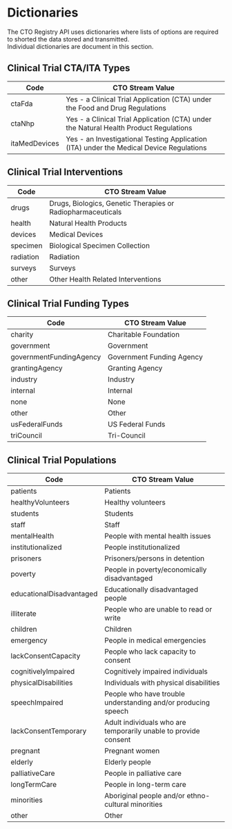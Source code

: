 
# Dictionaries

The CTO Registry API uses dictionaries where lists of options are required to shorted the data stored and transmitted.  
Individual dictionaries are document in this section.



## Clinical Trial CTA/ITA Types

Code | CTO Stream Value
-----|------------------
ctaFda|Yes - a Clinical Trial Application (CTA) under the Food and Drug Regulations
ctaNhp|Yes - a Clinical Trial Application  (CTA) under the Natural Health Product Regulations
itaMedDevices|Yes - an Investigational Testing Application (ITA) under the Medical Device Regulations
            
## Clinical Trial Interventions 

Code | CTO Stream Value
-----|------------------
drugs|Drugs, Biologics, Genetic Therapies or Radiopharmaceuticals
health|Natural Health Products
devices|Medical Devices
specimen|Biological Specimen Collection
radiation|Radiation
surveys|Surveys
other|Other Health Related Interventions
            
## Clinical Trial Funding Types

Code | CTO Stream Value
-----|------------------
charity|Charitable Foundation
government|Government
governmentFundingAgency|Government Funding Agency
grantingAgency|Granting Agency
industry|Industry
internal|Internal
none|None
other|Other
usFederalFunds|US Federal Funds
triCouncil|Tri-Council
            
## Clinical Trial Populations

Code | CTO Stream Value
-----|------------------
patients|Patients
healthyVolunteers|Healthy volunteers
students|Students
staff|Staff
mentalHealth|People with mental health issues
institutionalized|People institutionalized
prisoners|Prisoners/persons in detention
poverty|People in poverty/economically disadvantaged
educationalDisadvantaged|Educationally disadvantaged people
illiterate|People who are unable to read or write
children|Children
emergency|People in medical emergencies
lackConsentCapacity|People who lack capacity to consent
cognitivelyImpaired|Cognitively impaired individuals
physicalDisabilities|Individuals with physical disabilities
speechImpaired|People who have trouble understanding and/or producing speech
lackConsentTemporary|Adult individuals who are temporarily unable to provide consent
pregnant|Pregnant women
elderly|Elderly people
palliativeCare|People in palliative care
longTermCare|People in long-term care
minorities|Aboriginal people and/or ethno-cultural minorities
other|Other